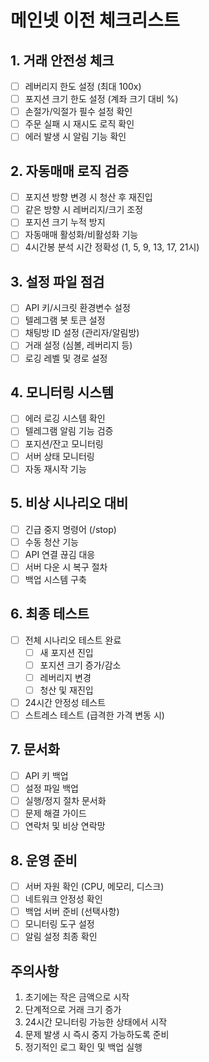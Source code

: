 # 메인넷 이전 체크리스트

## 1. 거래 안전성 체크
- [ ] 레버리지 한도 설정 (최대 100x)
- [ ] 포지션 크기 한도 설정 (계좌 크기 대비 %)
- [ ] 손절가/익절가 필수 설정 확인
- [ ] 주문 실패 시 재시도 로직 확인
- [ ] 에러 발생 시 알림 기능 확인

## 2. 자동매매 로직 검증
- [ ] 포지션 방향 변경 시 청산 후 재진입
- [ ] 같은 방향 시 레버리지/크기 조정
- [ ] 포지션 크기 누적 방지
- [ ] 자동매매 활성화/비활성화 기능
- [ ] 4시간봉 분석 시간 정확성 (1, 5, 9, 13, 17, 21시)

## 3. 설정 파일 점검
- [ ] API 키/시크릿 환경변수 설정
- [ ] 텔레그램 봇 토큰 설정
- [ ] 채팅방 ID 설정 (관리자/알림방)
- [ ] 거래 설정 (심볼, 레버리지 등)
- [ ] 로깅 레벨 및 경로 설정

## 4. 모니터링 시스템
- [ ] 에러 로깅 시스템 확인
- [ ] 텔레그램 알림 기능 검증
- [ ] 포지션/잔고 모니터링
- [ ] 서버 상태 모니터링
- [ ] 자동 재시작 기능

## 5. 비상 시나리오 대비
- [ ] 긴급 중지 명령어 (/stop)
- [ ] 수동 청산 기능
- [ ] API 연결 끊김 대응
- [ ] 서버 다운 시 복구 절차
- [ ] 백업 시스템 구축

## 6. 최종 테스트
- [ ] 전체 시나리오 테스트 완료
  - [ ] 새 포지션 진입
  - [ ] 포지션 크기 증가/감소
  - [ ] 레버리지 변경
  - [ ] 청산 및 재진입
- [ ] 24시간 안정성 테스트
- [ ] 스트레스 테스트 (급격한 가격 변동 시)

## 7. 문서화
- [ ] API 키 백업
- [ ] 설정 파일 백업
- [ ] 실행/정지 절차 문서화
- [ ] 문제 해결 가이드
- [ ] 연락처 및 비상 연락망

## 8. 운영 준비
- [ ] 서버 자원 확인 (CPU, 메모리, 디스크)
- [ ] 네트워크 안정성 확인
- [ ] 백업 서버 준비 (선택사항)
- [ ] 모니터링 도구 설정
- [ ] 알림 설정 최종 확인

## 주의사항
1. 초기에는 작은 금액으로 시작
2. 단계적으로 거래 크기 증가
3. 24시간 모니터링 가능한 상태에서 시작
4. 문제 발생 시 즉시 중지 가능하도록 준비
5. 정기적인 로그 확인 및 백업 실행 